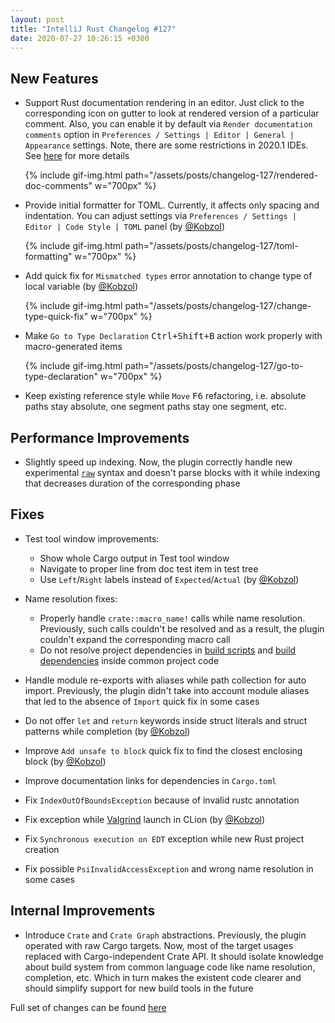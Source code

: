 ```yaml
---
layout: post
title: "IntelliJ Rust Changelog #127"
date: 2020-07-27 10:26:15 +0300
---
```



## New Features

<!-- https://github.com/intellij-rust/intellij-rust/pull/5386 -->
* Support Rust documentation rendering in an editor.
Just click to the corresponding icon on gutter to look at rendered version of a particular comment.
Also, you can enable it by default via `Render documentation comments` option in `Preferences / Settings | Editor | General | Appearance` settings.
Note, there are some restrictions in 2020.1 IDEs. See [here](https://github.com/intellij-rust/intellij-rust/pull/5386) for more details

    {% include gif-img.html path="/assets/posts/changelog-127/rendered-doc-comments" w="700px" %}

<!-- https://github.com/intellij-rust/intellij-rust/pull/5536 -->
* Provide initial formatter for TOML. Currently, it affects only spacing and indentation.
You can adjust settings via `Preferences / Settings | Editor | Code Style | TOML` panel (by [@Kobzol])

    {% include gif-img.html path="/assets/posts/changelog-127/toml-formatting" w="700px" %}

<!-- https://github.com/intellij-rust/intellij-rust/pull/5647 -->
* Add quick fix for `Mismatched types` error annotation to change type of local variable (by [@Kobzol])

    {% include gif-img.html path="/assets/posts/changelog-127/change-type-quick-fix" w="700px" %}

<!-- https://github.com/intellij-rust/intellij-rust/pull/5717 -->
* Make `Go to Type Declaration` <kbd>Ctrl+Shift+B</kbd> action work properly with macro-generated items

    {% include gif-img.html path="/assets/posts/changelog-127/go-to-type-declaration" w="700px" %}

<!-- https://github.com/intellij-rust/intellij-rust/pull/5688 -->
* Keep existing reference style while `Move` <kbd>F6</kbd> refactoring,
i.e. absolute paths stay absolute, one segment paths stay one segment, etc.

## Performance Improvements

<!-- https://github.com/intellij-rust/intellij-rust/pull/5723 -->
* Slightly speed up indexing.
Now, the plugin correctly handle new experimental [`raw`](https://github.com/rust-lang/rfcs/blob/master/text/2582-raw-reference-mir-operator.md) syntax
and doesn't parse blocks with it while indexing that decreases duration of the corresponding phase

## Fixes

* Test tool window improvements:
    <!-- https://github.com/intellij-rust/intellij-rust/pull/5700 -->
    * Show whole Cargo output in Test tool window
    <!-- https://github.com/intellij-rust/intellij-rust/pull/4848 -->
    * Navigate to proper line from doc test item in test tree
    <!-- https://github.com/intellij-rust/intellij-rust/pull/5648 -->
    * Use `Left`/`Right` labels instead of `Expected`/`Actual` (by [@Kobzol])

* Name resolution fixes:
    <!-- https://github.com/intellij-rust/intellij-rust/pull/5762 -->
    * Properly handle `crate::macro_name!` calls while name resolution.
    Previously, such calls couldn't be resolved and as a result, the plugin couldn't expand the corresponding macro call
    <!-- https://github.com/intellij-rust/intellij-rust/pull/5690 -->
    * Do not resolve project dependencies in [build scripts](https://doc.rust-lang.org/cargo/reference/build-scripts.html) and
    [build dependencies](https://doc.rust-lang.org/cargo/reference/specifying-dependencies.html#build-dependencies) inside common project code

<!-- https://github.com/intellij-rust/intellij-rust/pull/5757 -->
* Handle module re-exports with aliases while path collection for auto import.
Previously, the plugin didn't take into account module aliases that led to the absence of `Import` quick fix in some cases

<!-- https://github.com/intellij-rust/intellij-rust/pull/5658 -->
* Do not offer `let` and `return` keywords inside struct literals and struct patterns while completion (by [@Kobzol])

<!-- https://github.com/intellij-rust/intellij-rust/pull/5539 -->
* Improve `Add unsafe to block` quick fix to find the closest enclosing block (by [@Kobzol])

<!-- https://github.com/intellij-rust/intellij-rust/pull/5517 -->
* Improve documentation links for dependencies in `Cargo.toml`

<!-- https://github.com/intellij-rust/intellij-rust/pull/5710 -->
* Fix `IndexOutOfBoundsException` because of invalid rustc annotation

<!-- https://github.com/intellij-rust/intellij-rust/pull/5744 -->
* Fix exception while [Valgrind](https://www.jetbrains.com/help/clion/memory-profiling-with-valgrind.html) launch in CLion (by [@Kobzol])

<!-- https://github.com/intellij-rust/intellij-rust/pull/5708 -->
* Fix `Synchronous execution on EDT` exception while new Rust project creation

<!-- https://github.com/intellij-rust/intellij-rust/pull/5718 -->
* Fix possible `PsiInvalidAccessException` and wrong name resolution in some cases

## Internal Improvements

<!-- https://github.com/intellij-rust/intellij-rust/pull/5690 -->
* Introduce `Crate` and `Crate Graph` abstractions. Previously, the plugin operated with raw Cargo targets.
Now, most of the target usages replaced with Cargo-independent Crate API.
It should isolate knowledge about build system from common language code like name resolution, completion, etc.
Which in turn makes the existent code clearer and should simplify support for new build tools in the future

Full set of changes can be found [here](https://github.com/intellij-rust/intellij-rust/milestone/35?closed=1)

[@Kobzol]: https://github.com/Kobzol
